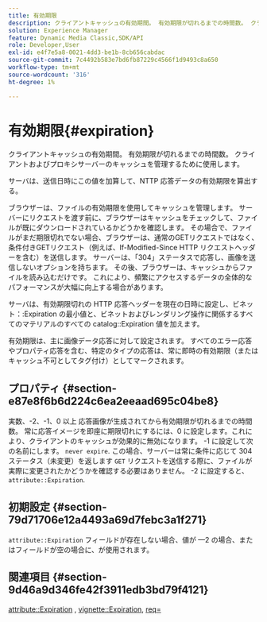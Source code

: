 ```yaml
---
title: 有効期限
description: クライアントキャッシュの有効期間。 有効期限が切れるまでの時間数。 クライアントおよびプロキシサーバーのキャッシュを管理するために使用します。
solution: Experience Manager
feature: Dynamic Media Classic,SDK/API
role: Developer,User
exl-id: e4f7e5a8-0021-4dd3-be1b-8cb656cabdac
source-git-commit: 7c4492b583e7bd6fb87229c4566f1d9493c8a650
workflow-type: tm+mt
source-wordcount: '316'
ht-degree: 1%

---
```


# 有効期限{#expiration}

クライアントキャッシュの有効期間。 有効期限が切れるまでの時間数。 クライアントおよびプロキシサーバーのキャッシュを管理するために使用します。

サーバは、送信日時にこの値を加算して、NTTP 応答データの有効期限を算出する。

ブラウザーは、ファイルの有効期限を使用してキャッシュを管理します。 サーバーにリクエストを渡す前に、ブラウザーはキャッシュをチェックして、ファイルが既にダウンロードされているかどうかを確認します。 その場合で、ファイルがまだ期限切れでない場合、ブラウザーは、通常のGETリクエストではなく、条件付きGETリクエスト（例えば、If-Modified-Since HTTP リクエストヘッダーを含む）を送信します。 サーバーは、「304」ステータスで応答し、画像を送信しないオプションを持ちます。 その後、ブラウザーは、キャッシュからファイルを読み込むだけです。 これにより、頻繁にアクセスするデータの全体的なパフォーマンスが大幅に向上する場合があります。

サーバは、有効期限切れの HTTP 応答ヘッダーを現在の日時に設定し、ビネット：:Expiration の最小値と、ビネットおよびレンダリング操作に関係するすべてのマテリアルのすべての catalog::Expiration 値を加えます。

有効期限は、主に画像データ応答に対して設定されます。 すべてのエラー応答やプロパティ応答を含む、特定のタイプの応答は、常に即時の有効期限（またはキャッシュ不可としてタグ付け）としてマークされます。

## プロパティ {#section-e87e8f6b6d224c6ea2eeaad695c04be8}

実数、-2、-1、0 以上 応答画像が生成されてから有効期限が切れるまでの時間数。 常に応答イメージを即座に期限切れにするには、0 に設定します。これにより、クライアントのキャッシュが効果的に無効になります。 -1 に設定して次の名前にします。 `never expire`. この場合、サーバーは常に条件に応じて 304 ステータス（未変更）を返します `GET` リクエストを送信する際に、ファイルが実際に変更されたかどうかを確認する必要はありません。 -2 に設定すると、 `attribute::Expiration`.

## 初期設定 {#section-79d71706e12a4493a69d7febc3a1f271}

`attribute::Expiration` フィールドが存在しない場合、値が —2 の場合、またはフィールドが空の場合に、が使用されます。

## 関連項目 {#section-9d46a9d346fe42f3911edb3bd79f4121}

[attribute::Expiration](../../../../../ir-api/material-cat/image-rendering-api-ref/c-ir-material-catalog/c-ir-attributes-reference/r-ir-expiration.md#reference-0f68ad8199c64bd4bc8d27dd78b7d996) , [vignette::Expiration](../../../../../ir-api/material-cat/image-rendering-api-ref/c-ir-material-catalog/c-ir-vignette-map-reference/r-ir-expiration-vignette.md#reference-df80829da93e4c0ab3f97a1792d9c74c), [req=](../../../../../ir-api/http-protocol/image-rendering-api-ref/c-ir-http-protocol-ref/c-ir-http-protocol-command-reference/r-ir-req.md#reference-792b1a663fb64261bd2de2a209b847fb)
